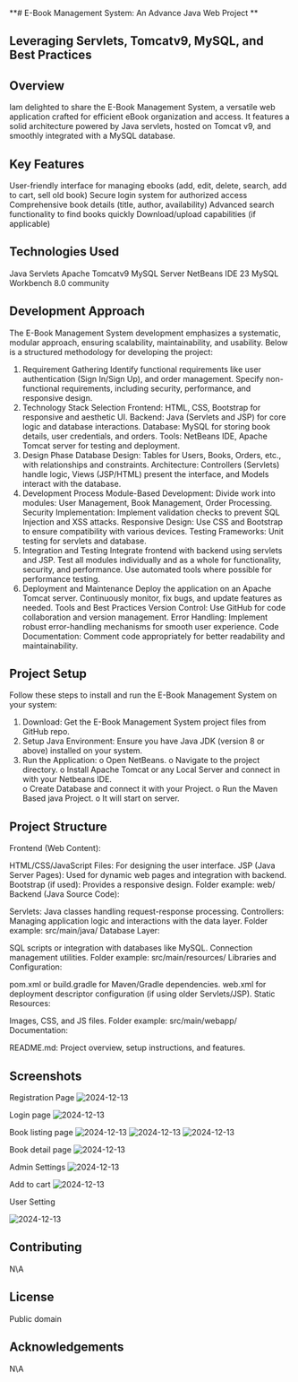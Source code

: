 **# E-Book Management System: An Advance Java Web Project **

## Leveraging Servlets, Tomcatv9, MySQL, and Best Practices

## Overview

Iam delighted to share the E-Book Management System, a versatile web application crafted for efficient eBook organization and access. It features a solid architecture powered by Java servlets, hosted on Tomcat v9, and smoothly integrated with a MySQL database.

## Key Features

User-friendly interface for managing ebooks (add, edit, delete, search, add to cart, sell old book)
Secure login system for authorized access
Comprehensive book details (title, author, availability)
Advanced search functionality to find books quickly
Download/upload capabilities (if applicable)

## Technologies Used

Java Servlets
Apache Tomcatv9
MySQL Server
NetBeans IDE 23
MySQL Workbench 8.0 community

## Development Approach
The E-Book Management System development emphasizes a systematic, modular approach, ensuring scalability, maintainability, and usability. Below is a structured methodology for developing the project:

1. Requirement Gathering
Identify functional requirements like user authentication (Sign In/Sign Up), and order management.
Specify non-functional requirements, including security, performance, and responsive design.
2. Technology Stack Selection
Frontend: HTML, CSS, Bootstrap for responsive and aesthetic UI.
Backend: Java (Servlets and JSP) for core logic and database interactions.
Database: MySQL for storing book details, user credentials, and orders.
Tools: NetBeans IDE, Apache Tomcat server for testing and deployment.
3. Design Phase
Database Design:
Tables for Users, Books, Orders, etc., with relationships and constraints.
Architecture:
Controllers (Servlets) handle logic, Views (JSP/HTML) present the interface, and Models interact with the database.
4. Development Process
Module-Based Development:
Divide work into modules: User Management, Book Management, Order Processing.
Security Implementation:
Implement validation checks to prevent SQL Injection and XSS attacks.
Responsive Design:
Use CSS and Bootstrap to ensure compatibility with various devices.
Testing Frameworks:
Unit testing for servlets and database.
5. Integration and Testing
Integrate frontend with backend using servlets and JSP.
Test all modules individually and as a whole for functionality, security, and performance.
Use automated tools where possible for performance testing.
6. Deployment and Maintenance
Deploy the application on an Apache Tomcat server.
Continuously monitor, fix bugs, and update features as needed.
Tools and Best Practices
Version Control: Use GitHub for code collaboration and version management.
Error Handling: Implement robust error-handling mechanisms for smooth user experience.
Code Documentation: Comment code appropriately for better readability and maintainability.

## Project Setup

Follow these steps to install and run the E-Book Management System on your system:
1.	Download: Get the E-Book Management System project files from GitHub repo.
2.	Setup Java Environment: Ensure you have Java JDK (version 8 or above) installed on your system.
3.	Run the Application:
o	Open NetBeans. 
o	Navigate to the project directory.
o	Install Apache Tomcat or any Local Server and connect in with your Netbeans IDE.  
o	Create Database and connect it with your Project.
o	Run the Maven Based java Project.
o	It will start on server.


## Project Structure
Frontend (Web Content):

HTML/CSS/JavaScript Files: For designing the user interface.
JSP (Java Server Pages): Used for dynamic web pages and integration with backend.
Bootstrap (if used): Provides a responsive design.
Folder example: web/
Backend (Java Source Code):

Servlets: Java classes handling request-response processing.
Controllers: Managing application logic and interactions with the data layer.
Folder example: src/main/java/
Database Layer:

SQL scripts or integration with databases like MySQL.
Connection management utilities.
Folder example: src/main/resources/
Libraries and Configuration:

pom.xml or build.gradle for Maven/Gradle dependencies.
web.xml for deployment descriptor configuration (if using older Servlets/JSP).
Static Resources:

Images, CSS, and JS files.
Folder example: src/main/webapp/
Documentation:

README.md: Project overview, setup instructions, and features.

## Screenshots

Registration Page
![2024-12-13](https://github.com/user-attachments/assets/76dfcf87-e208-40bf-b796-072776b98ac9)

Login page
![2024-12-13](https://github.com/user-attachments/assets/69cb61ce-c7a3-4f07-8581-802c0cfa4741)

Book listing page
![2024-12-13](https://github.com/user-attachments/assets/f644ee87-25dc-4f2c-8fd0-726db356de1c)
![2024-12-13](https://github.com/user-attachments/assets/12136a03-8c9c-40cd-a556-e6dbb5416aa8)
![2024-12-13](https://github.com/user-attachments/assets/002c6a35-6012-4d1a-8339-33d4d9ea0427)

Book detail page
![2024-12-13](https://github.com/user-attachments/assets/c629a388-edcf-4399-b690-56266e241dbc)

Admin Settings
![2024-12-13](https://github.com/user-attachments/assets/996c4da1-fc61-4d0a-affa-f0c7dc20551d)

Add to cart
![2024-12-13](https://github.com/user-attachments/assets/dfe2a8df-c8f6-4648-9b70-a550895fcb33)

User Setting

![2024-12-13](https://github.com/user-attachments/assets/9395dbbd-fe76-46a3-9844-dcb02f6b919e)



## Contributing
N\A

## License

Public domain

## Acknowledgements
N\A
